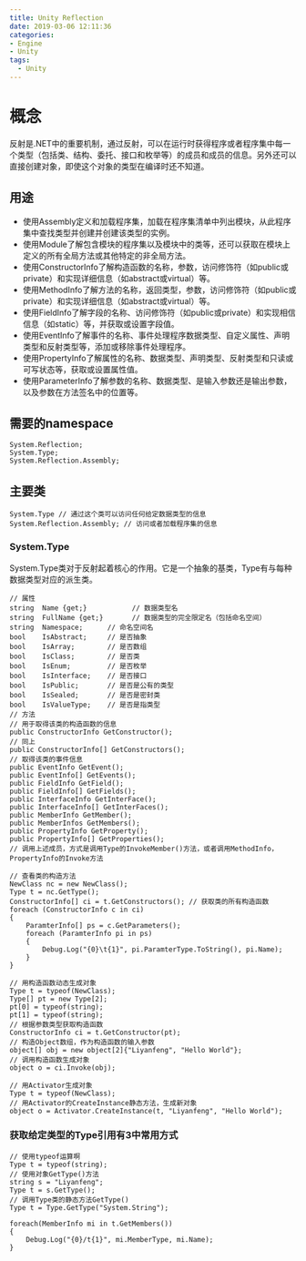 ```yaml
---
title: Unity Reflection
date: 2019-03-06 12:11:36
categories:
- Engine
- Unity
tags:
  - Unity
---
```


# 概念

反射是.NET中的重要机制，通过反射，可以在运行时获得程序或者程序集中每一个类型（包括类、结构、委托、接口和枚举等）的成员和成员的信息。另外还可以直接创建对象，即使这个对象的类型在编译时还不知道。

## 用途

- 使用Assembly定义和加载程序集，加载在程序集清单中列出模块，从此程序集中查找类型并创建并创建该类型的实例。
- 使用Module了解包含模块的程序集以及模块中的类等，还可以获取在模块上定义的所有全局方法或其他特定的非全局方法。
- 使用ConstructorInfo了解构造函数的名称，参数，访问修饰符（如public或private）和实现详细信息（如abstract或virtual）等。
- 使用MethodInfo了解方法的名称，返回类型，参数，访问修饰符（如public或private）和实现详细信息（如abstract或virtual）等。
- 使用FieldInfo了解字段的名称、访问修饰符（如public或private）和实现相信信息（如static）等，并获取或设置字段值。
- 使用EventInfo了解事件的名称、事件处理程序数据类型、自定义属性、声明类型和反射类型等，添加或移除事件处理程序。
- 使用PropertyInfo了解属性的名称、数据类型、声明类型、反射类型和只读或可写状态等，获取或设置属性值。
- 使用ParameterInfo了解参数的名称、数据类型、是输入参数还是输出参数，以及参数在方法签名中的位置等。

## 需要的namespace

    System.Reflection;
    System.Type;
    System.Reflection.Assembly;

## 主要类

    System.Type // 通过这个类可以访问任何给定数据类型的信息
    System.Reflection.Assembly; // 访问或者加载程序集的信息

### System.Type

System.Type类对于反射起着核心的作用。它是一个抽象的基类，Type有与每种数据类型对应的派生类。
```CSharp
// 属性
string  Name {get;}           // 数据类型名
string  FullName {get;}       // 数据类型的完全限定名（包括命名空间）
string  Namespace;      // 命名空间名
bool    IsAbstract;     // 是否抽象
bool    IsArray;        // 是否数组
bool    IsClass;        // 是否类
bool    IsEnum;         // 是否枚举
bool    IsInterface;    // 是否接口
bool    IsPublic;       // 是否是公有的类型
bool    IsSealed;       // 是否是密封类
bool    IsValueType;    // 是否是指类型
// 方法
// 用于取得该类的构造函数的信息
public ConstructorInfo GetConstructor();
// 同上
public ConstructorInfo[] GetConstructors();
// 取得该类的事件信息
public EventInfo GetEvent();
public EventInfo[] GetEvents();
public FieldInfo GetField();
public FieldInfo[] GetFields();
public InterfaceInfo GetInterFace();
public InterfaceInfo[] GetInterFaces();
public MemberInfo GetMember();
public MemberInfos GetMembers();
public PropertyInfo GetProperty();
public PropertyInfo[] GetProperties();
// 调用上述成员，方式是调用Type的InvokeMember()方法，或者调用MethodInfo，PropertyInfo的Invoke方法
```

```CSharp
// 查看类的构造方法
NewClass nc = new NewClass();
Type t = nc.GetType();
ConstructorInfo[] ci = t.GetConstructors(); // 获取类的所有构造函数
foreach (ConstructorInfo c in ci)
{
    ParamterInfo[] ps = c.GetParameters();
    foreach (ParamterInfo pi in ps)
    {
        Debug.Log("{0}\t{1}", pi.ParamterType.ToString(), pi.Name);
    }
}
```

```CSharp
// 用构造函数动态生成对象
Type t = typeof(NewClass);
Type[] pt = new Type[2];
pt[0] = typeof(string);
pt[1] = typeof(string);
// 根据参数类型获取构造函数
ConstructorInfo ci = t.GetConstructor(pt);
// 构造Object数组，作为构造函数的输入参数
object[] obj = new object[2]{"Liyanfeng", "Hello World"};
// 调用构造函数生成对象
object o = ci.Invoke(obj);
```

```CSharp
// 用Activator生成对象
Type t = typeof(NewClass);
// 用Activator的CreateInstance静态方法，生成新对象
object o = Activator.CreateInstance(t, "Liyanfeng", "Hello World");
```

### 获取给定类型的Type引用有3中常用方式

```CSharp
// 使用typeof运算啊
Type t = typeof(string);
// 使用对象GetType()方法
string s = "Liyanfeng";
Type t = s.GetType();
// 调用Type类的静态方法GetType()
Type t = Type.GetType("System.String");

foreach(MemberInfo mi in t.GetMembers())
{
    Debug.Log("{0}/t{1}", mi.MemberType, mi.Name);
}
```